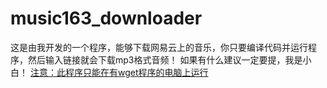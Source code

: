 # **music163_downloader**

 这是由我开发的一个程序，能够下载网易云上的音乐，你只要编译代码并运行程序，然后输入链接就会下载mp3格式音频！
如果有什么建议一定要提，我是小白！
<u>注意：此程序只能在有wget程序的电脑上运行</u>
